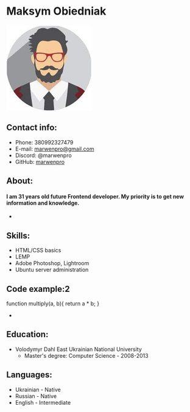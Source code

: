 # Maksym Obiedniak
![avatar](ava.jpg "Maksym Obiedniak")
## Contact info:
* Phone: 380992327479
* E-mail: marwenpro@gmail.com
* Discord: @marwenpro
* GitHub: [marwenpro](https://github.com/marwenpro)
## About:
#### I am 31 years old future Frontend developer. My priority is to get new information and knowledge.

*
## Skills:

* HTML/CSS basics
* LEMP
* Adobe Photoshop, Lightroom
* Ubuntu server administration
## Code example:2

function multiply(a, b){
return a * b;
}

*
## Education:
* Volodymyr Dahl East Ukrainian National University
    * Master's degree: Computer Science - 2008-2013

## Languages:
* Ukrainian - Native
* Russian - Native
* English - Intermediate